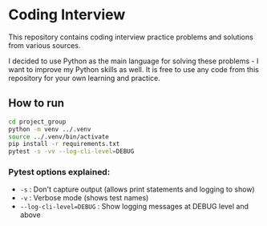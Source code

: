 # Coding Interview
This repository contains coding interview practice problems and solutions from various sources.

I decided to use Python as the main language for solving these problems - I want to improve my Python skills as well.
It is free to use any code from this repository for your own learning and practice.

## How to run

```bash
cd project_group
python -m venv ../.venv
source ../.venv/bin/activate
pip install -r requirements.txt
pytest -s -vv --log-cli-level=DEBUG
```

### Pytest options explained:
- `-s` : Don't capture output (allows print statements and logging to show)
- `-v` : Verbose mode (shows test names)
- `--log-cli-level=DEBUG` : Show logging messages at DEBUG level and above